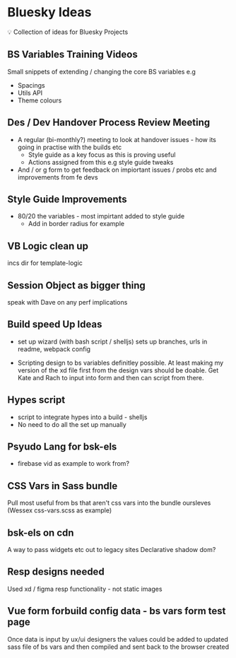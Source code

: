 # Bluesky Ideas

:bulb: Collection of ideas for Bluesky Projects

## BS Variables Training Videos

Small snippets of extending / changing the core BS variables e.g

- Spacings
- Utils API
- Theme colours

## Des / Dev Handover Process Review Meeting

- A regular (bi-monthly?) meeting to look at handover issues - how its going in practise with the builds etc
  - Style guide as a key focus as this is proving useful
  - Actions assigned from this e.g style guide tweaks
- And / or g form to get feedback on impiortant issues / probs etc and improvements from fe devs

## Style Guide Improvements

- 80/20 the variables - most impirtant added to style guide
  - Add in border radius for example

## VB Logic clean up
incs dir for template-logic

## Session Object as bigger thing
speak with Dave on any perf implications

## Build speed Up Ideas
- set up wizard (with bash script / shelljs)
    sets up branches,
    urls in readme,
    webpack config

- Scripting design to bs variables definitley possible.
  At least making my version of the xd file first from the design vars should be doable. Get Kate and Rach to input into form and then can script from there.

## Hypes script
- script to integrate hypes into a build - shelljs
- No need to do all the set up manually

## Psyudo Lang for bsk-els
- firebase vid as example to work from?

## CSS Vars in Sass bundle
Pull most useful from bs that aren't css vars into the bundle oursleves (Wessex css-vars.scss as example)


## bsk-els on cdn
A way to pass widgets etc out to legacy sites
Declarative shadow dom?

## Resp designs needed
Used xd / figma resp functionality - not static images

## Vue form forbuild config data - bs vars form test page
Once data is input by ux/ui designers the values could be added to updated sass file of bs vars and then compiled and sent back to the browser created